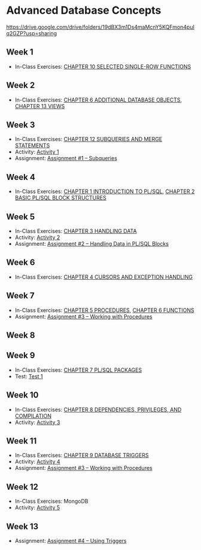# Advanced Database Concepts

<https://drive.google.com/drive/folders/19dBX3m1Ds4maMcnY5KQFmon4puIq2GZP?usp=sharing>

## Week 1

- In-Class Exercises: [CHAPTER 10 SELECTED SINGLE-ROW FUNCTIONS](selected_single_row_functions)

## Week 2

- In-Class Exercises: [CHAPTER 6 ADDITIONAL DATABASE OBJECTS](additional_database_objects), [CHAPTER 13 VIEWS](views)

## Week 3

- In-Class Exercises: [CHAPTER 12 SUBQUERIES AND MERGE STATEMENTS](subqueries_and_merge_statements)
- Activity: [Activity 1](https://github.com/ttran375/comp214-lab3)
- Assignment: [Assignment #1 – Subqueries](https://github.com/ttran375/comp214-assignment1)

## Week 4

- In-Class Exercises: [CHAPTER 1 INTRODUCTION TO PL/SQL](introduction-to-plsql), [CHAPTER 2 BASIC PL/SQL BLOCK STRUCTURES](basic-plsql-block-structures)

## Week 5

- In-Class Exercises: [CHAPTER 3 HANDLING DATA](handling-data)
- Activity: [Activity 2](https://github.com/ttran375/comp214-activity2)
- Assignment: [Assignment #2 – Handling Data in PL/SQL Blocks](https://github.com/ttran375/comp214-assignment2)

## Week 6

- In-Class Exercises: [CHAPTER 4 CURSORS AND EXCEPTION HANDLING](cursors-and-exception-handling)

## Week 7

- In-Class Exercises: [CHAPTER 5 PROCEDURES](procedures), [CHAPTER 6 FUNCTIONS](functions)
- Assignment: [Assignment #3 – Working with Procedures](https://github.com/ttran375/comp214-assignment3)

## Week 8

## Week 9

- In-Class Exercises: [CHAPTER 7 PL/SQL PACKAGES](packages)
- Test: [Test 1](https://github.com/ttran375/comp214-test1)

## Week 10

- In-Class Exercises: [CHAPTER 8 DEPENDENCIES, PRIVILEGES, AND COMPILATION](dependencies-privileges-and-compilation)
- Activity: [Activity 3](https://github.com/ttran375/comp214-activity3)

## Week 11

- In-Class Exercises: [CHAPTER 9 DATABASE TRIGGERS](dependencies-privileges-and-compilation)
- Activity: [Activity 4](https://github.com/ttran375/comp214-activity4)
- Assignment: [Assignment #3 – Working with Procedures](https://github.com/ttran375/comp214-assignment3)

## Week 12

- In-Class Exercises: MongoDB
- Activity: [Activity 5](https://github.com/ttran375/comp214-activity5)


## Week 13

- Assignment: [Assignment #4 – Using Triggers](https://github.com/ttran375/comp214-assignment4)
